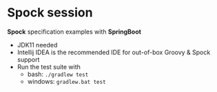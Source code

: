 # Spock session
__Spock__ specification examples with __SpringBoot__

* JDK11 needed
* Intellij IDEA is the recommended IDE for out-of-box Groovy & Spock support
* Run the test suite with 
  * bash: `./gradlew test`
  * windows: `gradlew.bat test`
